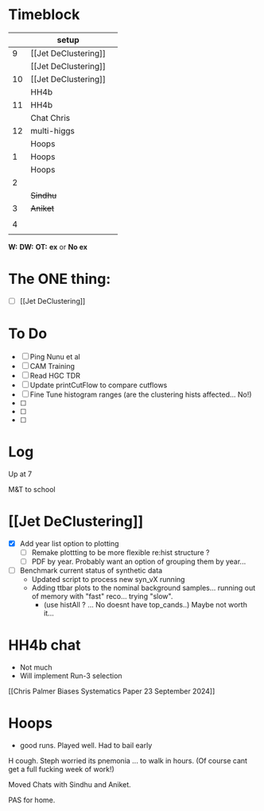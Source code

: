# Timeblock

|     | setup                |     |
| --- | -------------------- | --- |
| 9   | [[Jet DeClustering]] |     |
|     | [[Jet DeClustering]] |     |
| 10  | [[Jet DeClustering]] |     |
|     | HH4b                 |     |
| 11  | HH4b                 |     |
|     | Chat Chris           |     |
| 12  | multi-higgs          |     |
|     | Hoops                |     |
| 1   | Hoops                |     |
|     | Hoops                |     |
| 2   |                      |     |
|     | ~~Sindhu~~           |     |
| 3   | ~~Aniket~~           |     |
|     |                      |     |
| 4   |                      |     |
|     |                      |     |

**W:**
**DW:**
**OT:**
**ex** or **No ex**

# The ONE thing: 
- [ ] [[Jet DeClustering]]


# To Do
- [ ] Ping Nunu et al
- [ ] CAM Training
- [ ] Read HGC TDR
- [ ] Update printCutFlow to compare cutflows
- [ ] Fine Tune histogram ranges (are the clustering hists affected... No!)
- [ ] 
- [ ] 
- [ ] 


# Log

Up at 7 

M&T to school 


# [[Jet DeClustering]]
- [x] Add year list option to plotting
	- [ ] Remake plottting to be more flexible re:hist structure ? 
	- [ ] PDF by year. Probably want an option of grouping them by year...
- [ ] Benchmark current status of synthetic data
	- Updated script to process new syn_vX running
	- Adding ttbar plots to the nominal background samples... running out of memory with "fast" reco... trying "slow".
		- (use histAll ? ... No doesnt have top_cands..) Maybe not worth it...

# HH4b chat
- Not much 
- Will implement Run-3 selection

[[Chris Palmer Biases Systematics Paper 23 September 2024]]


# Hoops
- good runs. Played well.  Had to bail early

H cough. Steph worried its pnemonia ... to walk in hours. 
(Of course cant get a full fucking week of work!)


Moved Chats with Sindhu and Aniket.

PAS for home. 